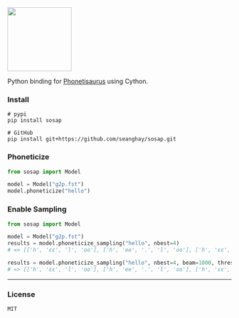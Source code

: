 <img width=144 src="https://github.com/seanghay/sosap/assets/15277233/25c2ae30-4dd6-4350-a387-c30353cb2a98">

Python binding for [Phonetisaurus](https://github.com/AdolfVonKleist/Phonetisaurus) using Cython.

### Install

```shell
# pypi
pip install sosap

# GitHub
pip install git+https://github.com/seanghay/sosap.git
```

### Phoneticize


```python
from sosap import Model

model = Model("g2p.fst")
model.phoneticize("hello")
```

### Enable Sampling

```python
from sosap import Model

model = Model("g2p.fst")
results = model.phoneticize_sampling("hello", nbest=4)
# => [['h', 'ɛɛ', 'l', 'oo'], ['h', 'ee', '.', 'l', 'oo'], ['h', 'ɛɛ', 'l', '.', 'l', 'ɔɔ'], ['h', 'ɛɛ', '.', 'l', 'oo']]

results = model.phoneticize_sampling("hello", nbest=4, beam=1000, threshold=99.0, pmass=99.0)
# => [['h', 'ɛɛ', 'l', 'oo'], ['h', 'ee', '.', 'l', 'oo'], ['h', 'ɛɛ', 'l', '.', 'l', 'ɔɔ'], ['h', 'ɛɛ', '.', 'l', 'oo']]
```

---

### License

`MIT`

